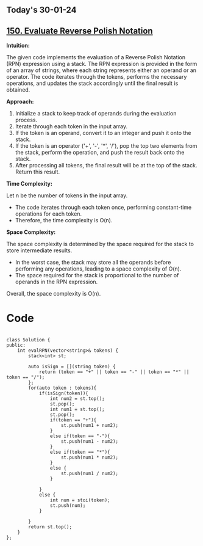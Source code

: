 ## Today's 30-01-24 
## [150. Evaluate Reverse Polish Notation](https://leetcode.com/problems/evaluate-reverse-polish-notation/?envType=daily-question&envId=2024-01-30)


**Intuition:**

The given code implements the evaluation of a Reverse Polish Notation (RPN) expression using a stack. The RPN expression is provided in the form of an array of strings, where each string represents either an operand or an operator. The code iterates through the tokens, performs the necessary operations, and updates the stack accordingly until the final result is obtained.

**Approach:**

1. Initialize a stack to keep track of operands during the evaluation process.
2. Iterate through each token in the input array.
3. If the token is an operand, convert it to an integer and push it onto the stack.
4. If the token is an operator ('+', '-', '*', '/'), pop the top two elements from the stack, perform the operation, and push the result back onto the stack.
5. After processing all tokens, the final result will be at the top of the stack. Return this result.

**Time Complexity:**

Let n be the number of tokens in the input array.

- The code iterates through each token once, performing constant-time operations for each token.
- Therefore, the time complexity is O(n).

**Space Complexity:**

The space complexity is determined by the space required for the stack to store intermediate results.

- In the worst case, the stack may store all the operands before performing any operations, leading to a space complexity of O(n).
- The space required for the stack is proportional to the number of operands in the RPN expression.

Overall, the space complexity is O(n).
# Code
```

class Solution {
public:
    int evalRPN(vector<string>& tokens) {
        stack<int> st;

        auto isSign = [](string token) {
            return (token == "+" || token == "-" || token == "*" || token == "/");
        };
        for(auto token : tokens){
            if(isSign(token)){
                int num2 = st.top();
                st.pop();
                int num1 = st.top();
                st.pop();
                if(token == "+"){
                    st.push(num1 + num2);
                }
                else if(token == "-"){
                    st.push(num1 - num2);
                }
                else if(token == "*"){
                    st.push(num1 * num2);
                }
                else {
                    st.push(num1 / num2);
                }
                
            }
            else {
                int num = stoi(token);
                st.push(num);
            }
                
        }
        return st.top();
    }    
};

```